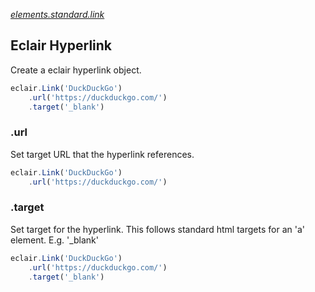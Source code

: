 [_elements.standard.link_](https://github.com/SamGarlick/Eclair/tree/main/src/elements/standard/link.js)
## Eclair Hyperlink
Create a eclair hyperlink object.
```javascript
eclair.Link('DuckDuckGo')
    .url('https://duckduckgo.com/')
    .target('_blank')
```
### .url
Set target URL that the hyperlink references.
```javascript
eclair.Link('DuckDuckGo')
    .url('https://duckduckgo.com/')
```
### .target
Set target for the hyperlink. This follows standard html targets for an 'a' element. E.g. '_blank'
```javascript
eclair.Link('DuckDuckGo')
    .url('https://duckduckgo.com/')
    .target('_blank')
```
